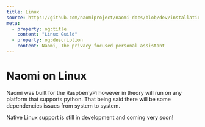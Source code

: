 ```yaml
---
title: Linux
source: https://github.com/naomiproject/naomi-docs/blob/dev/installation/linux.md
meta:
  - property: og:title
    content: "Linux Guild"
  - property: og:description
    content: Naomi, The privacy focused personal assistant
---
```


# Naomi on Linux

Naomi was built for the RaspberryPi however in theory will run on any platform that supports python. That being said there will be some dependencies issues from system to system.

Native Linux support is still in development and coming very soon!

<DocPreviousVersions/>
<EditPageLink/>
